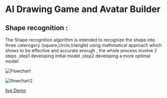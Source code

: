 # AI Drawing Game and Avatar Builder


## Shape recognition : 

The Shape recognition algorithm is intended to recognize the shape into three caterogory (square,circle,triangle) using mathmatical approach which shows to be effective and accurate enough , the whole process involve 2 steps ,step1 developing initial model ,step2 developing a more optimal model:

![Flowchart](https://user-images.githubusercontent.com/100542103/233257232-c7402c4b-b728-4f39-abac-793fa146e20c.PNG)

![flowchart2](https://user-images.githubusercontent.com/100542103/233257240-9634d934-0ea5-4c4c-8201-95124b220b99.PNG)


[live Demo ](https://velvety-paletas-8ab1c7.netlify.app/)
